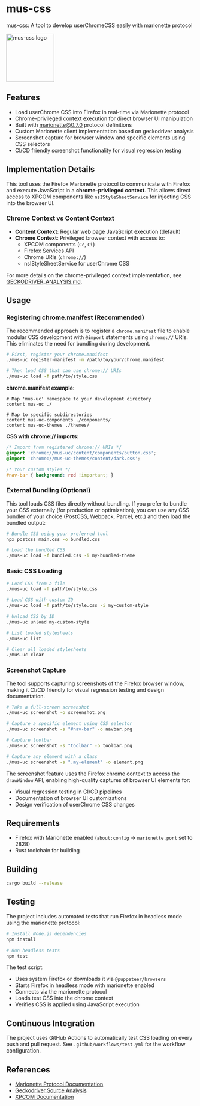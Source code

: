# mus-css
mus-css: A tool to develop userChromeCSS easily with marionette protocol

<img width="128px" height="128px" src=".github/assets/mus-css.png" alt="mus-css logo"></img>

## Features

- Load userChrome CSS into Firefox in real-time via Marionette protocol
- Chrome-privileged context execution for direct browser UI manipulation
- Built with marionette@0.7.0 protocol definitions
- Custom Marionette client implementation based on geckodriver analysis
- Screenshot capture for browser window and specific elements using CSS selectors
- CI/CD friendly screenshot functionality for visual regression testing

## Implementation Details

This tool uses the Firefox Marionette protocol to communicate with Firefox and execute JavaScript in a **chrome-privileged context**. This allows direct access to XPCOM components like `nsIStyleSheetService` for injecting CSS into the browser UI.

### Chrome Context vs Content Context

- **Content Context**: Regular web page JavaScript execution (default)
- **Chrome Context**: Privileged browser context with access to:
  - XPCOM components (`Cc`, `Ci`)
  - Firefox Services API
  - Chrome URIs (`chrome://`)
  - nsIStyleSheetService for userChrome CSS

For more details on the chrome-privileged context implementation, see [GECKODRIVER_ANALYSIS.md](GECKODRIVER_ANALYSIS.md).

## Usage

### Registering chrome.manifest (Recommended)

The recommended approach is to register a `chrome.manifest` file to enable modular CSS development with `@import` statements using `chrome://` URIs. This eliminates the need for bundling during development.

```bash
# First, register your chrome.manifest
./mus-uc register-manifest -m /path/to/your/chrome.manifest

# Then load CSS that can use chrome:// URIs
./mus-uc load -f path/to/style.css
```

**chrome.manifest example:**
```
# Map 'mus-uc' namespace to your development directory
content mus-uc ./

# Map to specific subdirectories
content mus-uc-components ./components/
content mus-uc-themes ./themes/
```

**CSS with chrome:// imports:**
```css
/* Import from registered chrome:// URIs */
@import 'chrome://mus-uc/content/components/button.css';
@import 'chrome://mus-uc-themes/content/dark.css';

/* Your custom styles */
#nav-bar { background: red !important; }
```

### External Bundling (Optional)

This tool loads CSS files directly without bundling. If you prefer to bundle your CSS externally (for production or optimization), you can use any CSS bundler of your choice (PostCSS, Webpack, Parcel, etc.) and then load the bundled output:

```bash
# Bundle CSS using your preferred tool
npx postcss main.css -o bundled.css

# Load the bundled CSS
./mus-uc load -f bundled.css -i my-bundled-theme
```

### Basic CSS Loading

```bash
# Load CSS from a file
./mus-uc load -f path/to/style.css

# Load CSS with custom ID
./mus-uc load -f path/to/style.css -i my-custom-style

# Unload CSS by ID
./mus-uc unload my-custom-style

# List loaded stylesheets
./mus-uc list

# Clear all loaded stylesheets
./mus-uc clear
```

### Screenshot Capture

The tool supports capturing screenshots of the Firefox browser window, making it CI/CD friendly for visual regression testing and design documentation.

```bash
# Take a full-screen screenshot
./mus-uc screenshot -o screenshot.png

# Capture a specific element using CSS selector
./mus-uc screenshot -s "#nav-bar" -o navbar.png

# Capture toolbar
./mus-uc screenshot -s "toolbar" -o toolbar.png

# Capture any element with a class
./mus-uc screenshot -s ".my-element" -o element.png
```

The screenshot feature uses the Firefox chrome context to access the `drawWindow` API, enabling high-quality captures of browser UI elements for:
- Visual regression testing in CI/CD pipelines
- Documentation of browser UI customizations
- Design verification of userChrome CSS changes

## Requirements

- Firefox with Marionette enabled (`about:config` -> `marionette.port` set to 2828)
- Rust toolchain for building

## Building

```bash
cargo build --release
```

## Testing

The project includes automated tests that run Firefox in headless mode using the marionette protocol:

```bash
# Install Node.js dependencies
npm install

# Run headless tests
npm test
```

The test script:
- Uses system Firefox or downloads it via `@puppeteer/browsers`
- Starts Firefox in headless mode with marionette enabled
- Connects via the marionette protocol
- Loads test CSS into the chrome context
- Verifies CSS is applied using JavaScript execution

## Continuous Integration

The project uses GitHub Actions to automatically test CSS loading on every push and pull request. See `.github/workflows/test.yml` for the workflow configuration.

## References

- [Marionette Protocol Documentation](https://firefox-source-docs.mozilla.org/testing/marionette/Protocol.html)
- [Geckodriver Source Analysis](GECKODRIVER_ANALYSIS.md)
- [XPCOM Documentation](https://developer.mozilla.org/en-US/docs/Mozilla/Tech/XPCOM)
